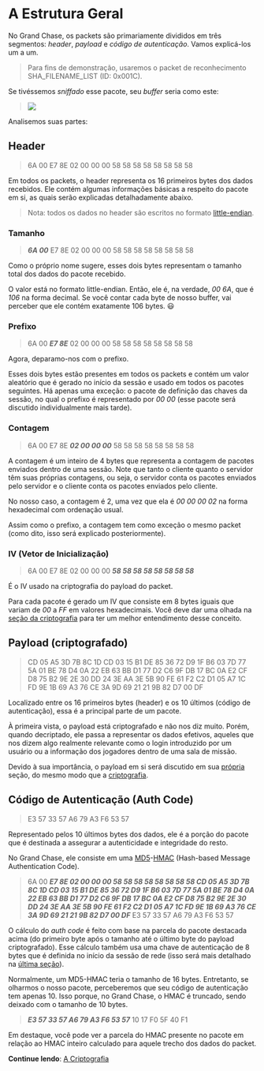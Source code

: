 # **A Estrutura Geral**
No Grand Chase, os packets são primariamente divididos em três segmentos: _header_, _payload_ e _código de autenticação_. Vamos explicá-los um a um.

> Para fins de demonstração, usaremos o packet de reconhecimento SHA_FILENAME_LIST (ID: 0x001C).

Se tivéssemos _sniffado_ esse pacote, seu _buffer_ seria como este:

> ![](http://i.imgur.com/zbJ7iV4.png)

Analisemos suas partes:
## Header
> 6A 00 E7 8E 02 00 00 00 58 58 58 58 58 58 58 58

Em todos os packets, o header representa os 16 primeiros bytes dos dados recebidos. Ele contém algumas informações básicas a respeito do pacote em si, as quais serão explicadas detalhadamente abaixo.
> Nota: todos os dados no header são escritos no formato [little-endian](https://pt.wikipedia.org/wiki/Extremidade_(ordenação)).

### Tamanho
> ***6A 00*** E7 8E 02 00 00 00 58 58 58 58 58 58 58 58

Como o próprio nome sugere, esses dois bytes representam o tamanho total dos dados do pacote recebido.

O valor está no formato little-endian. Então, ele é, na verdade, _00 6A_, que é _106_ na forma decimal. Se você contar cada byte de nosso buffer, vai perceber que ele contém exatamente 106 bytes. :smiley:

### Prefixo
> 6A 00 ***E7 8E*** 02 00 00 00 58 58 58 58 58 58 58 58

Agora, deparamo-nos com o prefixo. 

Esses dois bytes estão presentes em todos os packets e contém um valor aleatório que é gerado no início da sessão e usado em todos os pacotes seguintes. Há apenas uma exceção: o pacote de definição das chaves da sessão, no qual o prefixo é representado por _00 00_ (esse pacote será discutido individualmente mais tarde).

### Contagem
> 6A 00 E7 8E ***02 00 00 00*** 58 58 58 58 58 58 58 58

A contagem é um inteiro de 4 bytes que representa a contagem de pacotes enviados dentro de uma sessão. Note que tanto o cliente quanto o servidor têm suas próprias contagens, ou seja, o servidor conta os pacotes enviados pelo servidor e o cliente conta os pacotes enviados pelo cliente.

No nosso caso, a contagem é 2, uma vez que ela é _00 00 00 02_ na forma hexadecimal com ordenação usual.

Assim como o prefixo, a contagem tem como exceção o mesmo packet (como dito, isso será explicado posteriormente).

### IV (Vetor de Inicialização)
> 6A 00 E7 8E 02 00 00 00 ***58 58 58 58 58 58 58 58***

É o IV usado na criptografia do payload do packet. 

Para cada pacote é gerado um IV que consiste em 8 bytes iguais que variam de _00_ a _FF_ em valores hexadecimais. Você deve dar uma olhada na [seção da criptografia](./A%20Criptografia.md#a-criptografia) para ter um melhor entendimento desse conceito.

## Payload (criptografado)
> CD 05 A5 3D 7B 8C 1D CD 03 15 B1 DE 85 36 72 D9 1F B6 03 7D 77 5A 01 BE 78 D4 0A 22 EB 63 BB D1 77 D2 C6 9F DB 17 BC 0A E2 CF D8 75 B2 9E 2E 30 DD 24 3E AA 3E 5B 90 FE 61 F2 C2 D1 05 A7 1C FD 9E 1B 69 A3 76 CE 3A 9D 69 21 21 9B 82 D7 00 DF

Localizado entre os 16 primeiros bytes (header) e os 10 últimos (código de autenticação), essa é a principal parte de um pacote.

À primeira vista, o payload está criptografado e não nos diz muito. Porém, quando decriptado, ele passa a representar os dados efetivos, aqueles que nos dizem algo realmente relevante como o login introduzido por um usuário ou a informação dos jogadores dentro de uma sala de missão. 

Devido à sua importância, o payload em si será discutido em sua [própria](./O%20Payload.md#o-payload) seção, do mesmo modo que a [criptografia](./A%20Criptografia.md#a-criptografia).

## Código de Autenticação (Auth Code)
> E3 57 33 57 A6 79 A3 F6 53 57

Representado pelos 10 últimos bytes dos dados, ele é a porção do pacote que é destinada a assegurar a autenticidade e integridade do resto. 

No Grand Chase, ele consiste em uma [MD5](https://pt.wikipedia.org/wiki/MD5)-[HMAC](https://pt.wikipedia.org/wiki/HMAC) (Hash-based Message Authentication Code).

> 6A 00 ***E7 8E 02 00 00 00 58 58 58 58 58 58 58 58 CD 05 A5 3D 7B 8C 1D CD 03 15 B1 DE 85 36 72 D9 1F B6 03 7D 77 5A 01 BE 78 D4 0A 22 EB 63 BB D1 77 D2 C6 9F DB 17 BC 0A E2 CF D8 75 B2 9E 2E 30 DD 24 3E AA 3E 5B 90 FE 61 F2 C2 D1 05 A7 1C FD 9E 1B 69 A3 76 CE 3A 9D 69 21 21 9B 82 D7 00 DF*** E3 57 33 57 A6 79 A3 F6 53 57

O cálculo do _auth code_ é feito com base na parcela do pacote destacada acima (do primeiro byte após o tamanho até o último byte do payload criptografado). Esse cálculo também usa uma chave de autenticação de 8 bytes que é definida no início da sessão de rede (isso será mais detalhado na [última seção](./O%20Inicio%20da%20Sessao.md#o-inicio-da-sessao)).

Normalmente, um MD5-HMAC teria o tamanho de 16 bytes. Entretanto, se olharmos o nosso pacote, perceberemos que seu código de autenticação tem apenas 10. Isso porque, no Grand Chase, o HMAC é truncado, sendo deixado com o tamanho de 10 bytes.
> ***E3 57 33 57 A6 79 A3 F6 53 57*** 10 17 F0 5F 40 F1

Em destaque, você pode ver a parcela do HMAC presente no pacote em relação ao HMAC inteiro calculado para aquele trecho dos dados do packet.

**Continue lendo**: [A Criptografia](./A%20Criptografia.md#a-criptografia)
